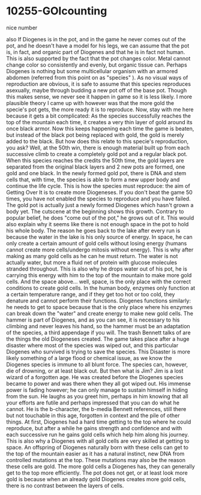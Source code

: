 # 10255-GOIcounting
nice number

also
If Diogenes is in the pot, and in the game he never comes out of the pot, and he doesn't have a model for his legs, we can assume that the pot is, in fact, and organic part of Diogenes and that he is in fact not human. This is also supported by the fact that the pot changes color. Metal cannot change color so consistently and evenly, but organic tissue can. Perhaps Diogenes is nothing but some multicellular organism with an armored abdomen (referred from this point on as "species" ). As no visual ways of reproduction are obvious, it is safe to assume that this species reproduces asexually, maybe through budding a new pot off of the base pot. Though this makes sense, we never see it happen in game so it is less likely. I more plausible theory I came up with however was that the more gold the specie's pot gets, the more ready it is to reproduce. Now, stay with me here because it gets a bit complicated: As the species successfully reaches the top of the mountain each time, it creates a very thin layer of gold around its once black armor. Now this keeps happening each time the game is beaten, but instead of the black pot being replaced with gold, the gold is merely added to the black. But how does this relate to this specie's reproduction, you ask? Well, at the 50th win, there is enough material built up from each successive climb to create a completely gold pot and a regular black pot. When this species reaches the credits the 50th time, the gold layers are separated from the original black layers and 2 new pots are formed, one gold and one black. In the newly formed gold pot, there is DNA and stem cells that, with time, the species is able to form a new upper body and continue the life cycle. This is how the species must reproduce: the aim of Getting Over It is to create more Diogeneses. If you don't beat the game 50 times, you have not enabled the species to reproduce and you have failed.
The gold pot is actually just a newly formed Diogenes which hasn't grown a body yet. The cutscene at the beginning shows this growth. Contrary to popular belief, he does "come out of the pot," he grows out of it. This would also explain why it seems like there is not enough space in the pot to hold his whole body. 
The reason he goes back to the lake after every run is because the water in the lake is his only source of energy. In space, he can only create a certain amount of gold cells without losing energy (humans cannot create more cells/undergo mitosis without energy). This is why after making as many gold cells as he can he must return. The water is not actually water, but more a fluid net of protein with glucose molecules stranded throughout. This is also why he drops water out of his pot, he is carrying this energy with him to the top of the mountain to make more gold cells. And the space above... well, space, is the only place with the correct conditions to create gold cells. In the human body, enzymes only function at a certain temperature range, and if they get too hot or too cold, they denature and cannot perform their functions. Diogenes functions similarly: he needs to get to space because that is the only place where his enzymes can break down the "water" and create energy to make new gold cells. 
The hammer is part of Diogenes, and as you can see, it is necessary to his climbing and never leaves his hand, so the hammer must be an adaptation of the species, a third appendage if you will. 
The trash Bennett talks of are the things the old Diogeneses created. The game takes place after a huge disaster where most of the species was wiped out, and this particular Diogenes who survived is trying to save the species. This Disaster is more likely something of a large flood or chemical issue, as we know the Diogenes species is immune to all blunt force. The species can, however, die of drowning, or at least black out.
But then what is Jim? Jim is a lost wizard of a forgotten age. He was created before the Diogenes species became to power and was there when they all got wiped out. His immense power is fading however; he can only manage to sustain himself in hiding from the sun. He laughs as you greet him, perhaps in him knowing that all your efforts are futile and perhaps impressed that you can do what he cannot. He is the b-character, the b-media Bennett references, still there but not touchable in this age, forgotten in context and the pile of other things.
At first, Diogenes had a hard time getting to the top where he could reproduce, but after a while he gains strength and confidence and with each successive run he gains gold cells which help him along his journey. This is also why a Diogenes with all gold cells are very skilled at getting to space. An offspring of Diogenes naturally born with these cells can get to the top of the mountain easier as it has a natural instinct, new DNA from controlled mutations at the top. These mutations may also be the reason these cells are gold. The more gold cells a Diogenes has, they can generally get to the top more efficiently. The pot does not get, or at least look more gold is because when an already gold Diogenes creates more gold cells, there is no contrast between the layers of cells.
